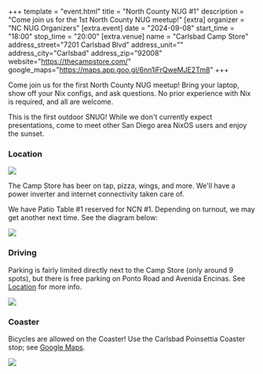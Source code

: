 +++
template = "event.html"
title = "North County NUG #1"
description = "Come join us for the 1st North County NUG meetup!"
[extra]
organizer = "NC NUG Organizers"
[extra.event]
date = "2024-09-08"
start_time = "18:00"
stop_time = "20:00"
[extra.venue]
name = "Carlsbad Camp Store"
address_street="7201 Carlsbad Blvd"
address_unit=""
address_city="Carlsbad"
address_zip="92008"
website="https://thecampstore.com/"
google_maps="https://maps.app.goo.gl/6nn1jFrQweMJE2Tm8"
+++

Come join us for the first North County NUG meetup! Bring your laptop, show off your Nix configs, and ask questions.
No prior experience with Nix is required, and all are welcome.

This is the first outdoor SNUG! While we don't currently expect presentations,
come to meet other San Diego area NixOS users and enjoy the sunset.

### Location

![](../../assets/campstore/cs-sunset.jpg)

The Camp Store has beer on tap, pizza, wings, and more. We'll have a power
inverter and internet connectivity taken care of.

We have Patio Table #1 reserved for NCN #1. Depending on turnout,
we may get another next time. See the diagram below:

![](../../assets/campstore/cs-rehosted-rental.jpg)

### Driving

Parking is fairly limited directly next to the Camp Store (only around 9 spots),
but there is free parking on Ponto Road and Avenida Encinas. See [Location](https://thecampstore.com/location/) for more info.

![](../../assets/campstore/cs-rehosted-parking.jpg)

### Coaster

Bicycles are allowed on the Coaster! Use the Carlsbad Poinsettia Coaster stop; see [Google Maps](https://maps.app.goo.gl/gm5mooqLxRvvKf4s5).

![](../../assets/campstore/cs-coaster.png)
